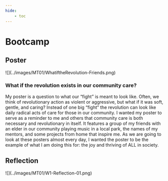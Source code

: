 ```yaml
---
hide:
    - toc
---
```


# Bootcamp
<h2> Poster </h2>
![](../images/MT01/WhatiftheRevolution-Friends.png)
<h3>What if the revolution exists in our community care?</h3>
<p>My poster is a question to what our “fight” is meant to look like. Often, we think of revolutionary action as violent or aggressive, but what if it was soft, gentle, and caring? Instead of one big “fight” the revolution can look like daily radical acts of care for those in our community.
I wanted my poster to serve as a reminder to me and others that community care is both necessary and revolutionary in itself. It features a group of my friends with an elder in our community playing music in a local park, the names of my mentors, and some projects from home that inspire me. As we are going to look at these posters almost every day, I wanted the poster to be the example of what I am doing this for: the joy and thriving of ALL in society. </p>

<h2> Reflection </h2>
![](../images/MT01/W1-Reflection-01.png)
